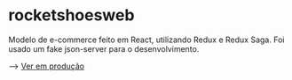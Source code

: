 # rocketshoesweb

Modelo de e-commerce feito em React, utilizando Redux e Redux Saga. Foi usado um fake json-server para o desenvolvimento.

--> <a href="https://juanvl.github.io/rocketshoesweb/">Ver em produção</a>
